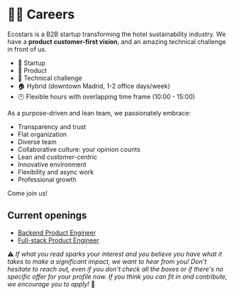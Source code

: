 # 👩‍💻 Careers

Ecostars is a B2B startup transforming the hotel sustainability industry. We have a **product customer-first vision**, and an amazing technical challenge in front of us.

* 🌱 Startup
* 🎯 Product
* 🚀 Technical challenge
* 🏠 Hybrid (downtown Madrid, 1-2 office days/week)
* 🕐 Flexible hours with overlapping time frame (10:00 - 15:00)

As a purpose-driven and lean team, we passionately embrace:
* Transparency and trust
* Flat organization
* Diverse team
* Collaborative culture: your opinion counts
* Lean and customer-centric
* Innovative environment
* Flexibility and async work
* Professional growth

Come join us!

## Current openings
* [Backend Product Engineer](backend.md)
* [Full-stack Product Engineer](full-stack.md)


⚠️ *If what you read sparks your interest and you believe you have what it takes to make a significant impact, we want to hear from you! Don't hesitate to reach out, even if you don't check all the boxes or if there's no specific offer for your profile now. If you think you can fit in and contribute, we encourage you to apply!* 💪


